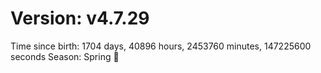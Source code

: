 # Version: v4.7.29
Time since birth: 1704 days, 40896 hours, 2453760 minutes, 147225600 seconds
Season: Spring 🌸
